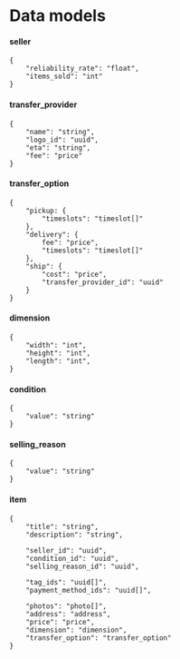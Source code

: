 # Data models

#### seller

```
{
    "reliability_rate": "float",
    "items_sold": "int"
}
```

#### transfer_provider

```
{
    "name": "string",
    "logo_id": "uuid",
    "eta": "string",
    "fee": "price"
}
```

#### transfer_option

```
{
    "pickup: {
        "timeslots": "timeslot[]"
    },
    "delivery": {
        fee": "price",
        "timeslots": "timeslot[]"
    },
    "ship": {
        "cost": "price",
        "transfer_provider_id": "uuid"
    }
}
```

#### dimension

```
{
    "width": "int",
    "height": "int",
    "length": "int",
}
```

#### condition

```
{
    "value": "string"
}
```

#### selling_reason

```
{
    "value": "string"
}
```

#### item

```
{
    "title": "string",
    "description": "string",

    "seller_id": "uuid",
    "condition_id": "uuid",
    "selling_reason_id": "uuid",

    "tag_ids": "uuid[]",
    "payment_method_ids": "uuid[]",

    "photos": "photo[]",
    "address": "address",
    "price": "price",
    "dimension": "dimension",
    "transfer_option": "transfer_option"
}
```
